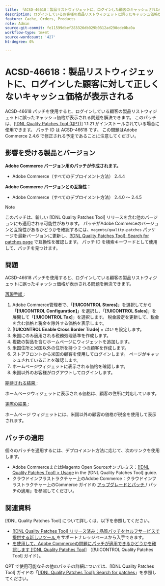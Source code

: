 ```yaml
---
title: 「ACSD-46618：製品リストウィジェットに、ログインした顧客のキャッシュされた価格が正しく表示されない」
description: ログインしているお客様の商品リストウィジェットに誤ったキャッシュ価格が表示されるAdobe Commerceの問題を修正するために、パッチを適用します。
feature: Cache, Orders, Products
role: Admin
source-git-commit: fe11599dbef283326db029b0312ad290cde0ba0a
workflow-type: tm+mt
source-wordcount: '427'
ht-degree: 0%

---
```


# ACSD-46618：製品リストウィジェットに、ログインした顧客に対して正しくないキャッシュ価格が表示される

ACSD-46618 パッチを使用すると、ログインしている顧客の製品リストウィジェットに誤ったキャッシュ価格が表示される問題を解決できます。 このパッチは、[[!DNL Quality Patches Tool (QPT)]](https://experienceleague.adobe.com/docs/commerce-knowledge-base/kb/announcements/commerce-announcements/magento-quality-patches-released-new-tool-to-self-serve-quality-patches.html) 1.1.21 がインストールされている場合に使用できます。 パッチ ID は ACSD-46618 です。 この問題はAdobe Commerce 2.4.6 で修正される予定であることに注意してください。

## 影響を受ける製品とバージョン

**Adobe Commerce バージョン用のパッチが作成されます。**
* Adobe Commerce（すべてのデプロイメント方法） 2.4.4

**Adobe Commerce バージョンとの互換性：**
* Adobe Commerce（すべてのデプロイメント方法） 2.4.0 ～ 2.4.5

>[!NOTE]
>
>このパッチは、新しい [!DNL Quality Patches Tool] リリースを含む他のバージョンにも適用される可能性があります。 パッチがAdobe Commerceのバージョンと互換性があるかどうかを確認するには、`magento/quality-patches` パッケージを最新バージョンに更新し、[[!DNL Quality Patches Tool]: Search for patches page](https://experienceleague.adobe.com/tools/commerce-quality-patches/index.html) で互換性を確認します。 パッチ ID を検索キーワードとして使用して、パッチを見つけます。

## 問題

ACSD-46618 パッチを使用すると、ログインしている顧客の製品リストウィジェットに誤ったキャッシュ価格が表示される問題を解決できます。

<u> 再現手順 </u>:

1. Adobe Commerce管理者で、「**[!UICONTROL Stores]**」を選択してから「**[!UICONTROL Configuration]**」を選択し、「**[!UICONTROL Sales]**」を展開して「**[!UICONTROL Tax]**」を選択します。 税金設定を更新して、税金を含む価格と税金を除外する価格を表示します。
1. **[!UICONTROL Enable Cross Border Trade]** = _はい_ を設定します。
1. 米国にのみ適用される税務処理基準を作成します。
1. 複数の製品を含むホームページにウィジェットを追加します。
1. 米国住所と米国以外の住所を持つ 2 つの顧客を作成します。
1. ストアフロントから米国の顧客を使用してログインします。 ページがキャッシュされていることを確認します。
1. ホームページウィジェットに表示される価格を確認します。
1. 米国以外のお客様がログアウトしてログインします。

<u> 期待される結果 </u>:

ホームページウィジェットに表示される価格は、顧客の住所に対応しています。

<u> 実際の結果 </u>:

ホームページ ウィジェットには、米国以外の顧客の価格が税金を使用して表示されます。

## パッチの適用

個々のパッチを適用するには、デプロイメント方法に応じて、次のリンクを使用します。

* Adobe CommerceまたはMagento Open Sourceオンプレミス：[[!DNL Quality Patches Tool] > Usage](/help/tools/quality-patches-tool/usage.md) in the [!DNL Quality Patches Tool] guide.
* クラウドインフラストラクチャー上のAdobe Commerce：クラウドインフラストラクチャー上のCommerce ガイドの [ アップグレードとパッチ ](https://experienceleague.adobe.com/docs/commerce-cloud-service/user-guide/develop/upgrade/apply-patches.html)/ パッチの適用」を参照してください。

## 関連資料

[!DNL Quality Patches Tool] について詳しくは、以下を参照してください。

* [[!DNL Quality Patches Tool]  リリース済み：品質パッチをセルフサービスで提供する新しいツール ](https://experienceleague.adobe.com/en/docs/commerce-knowledge-base/kb/announcements/commerce-announcements/magento-quality-patches-released-new-tool-to-self-serve-quality-patches) をサポートナレッジベースから入手できます。
* [ を使用して、Adobe Commerceの問題にパッチが適用できるかどうかを確認します  [!DNL Quality Patches Tool]](/help/tools/quality-patches-tool/patches-available-in-qpt/check-patch-for-magento-issue-with-magento-quality-patches.md) （[!UICONTROL Quality Patches Tool] ガイド）。


QPT で使用可能なその他のパッチの詳細については、[!DNL Quality Patches Tool] ガイドの「[[!DNL Quality Patches Tool]: Search for patches](https://experienceleague.adobe.com/tools/commerce-quality-patches/index.html)」を参照してください。
